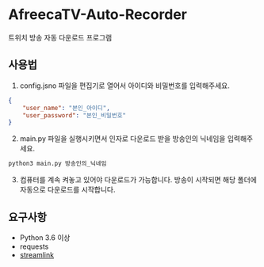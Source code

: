 # AfreecaTV-Auto-Recorder
트위치 방송 자동 다운로드 프로그램

## 사용법
1. config.jsno 파일을 편집기로 열어서 아이디와 비밀번호를 입력해주세요.
```json
{
    "user_name": "본인_아이디",
    "user_password": "본인_비밀번호"
}
```

2. main.py 파일을 실행시키면서 인자로 다운로드 받을 방송인의 닉네임을 입력해주세요.
```bash
python3 main.py 방송인의_닉네임
```

3. 컴퓨터를 계속 켜놓고 있어야 다운로드가 가능합니다. 방송이 시작되면 해당 폴더에 자동으로 다운로드를 시작합니다.

## 요구사항
- Python 3.6 이상
- requests
- [streamlink](https://streamlink.github.io)